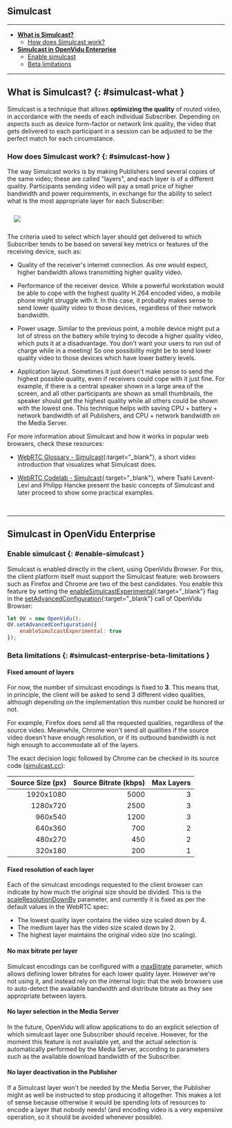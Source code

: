 <h2 id="section-title">Simulcast</h2>
<hr>

- **[What is Simulcast?](#simulcast-what)**
    - [How does Simulcast work?](#simulcast-how)
- **[Simulcast in OpenVidu Enterprise](#simulcast-in-openvidu-enterprise)**
    - [Enable simulcast](#enable-simulcast)
    - [Beta limitations](#simulcast-enterprise-beta-limitations)

---

## What is Simulcast? {: #simulcast-what }

Simulcast is a technique that allows **optimizing the quality** of routed video, in accordance with the needs of each individual Subscriber. Depending on aspects such as device form-factor or network link quality, the video that gets delivered to each participant in a session can be adjusted to be the perfect match for each circumstance.

### How does Simulcast work? {: #simulcast-how }

The way Simulcast works is by making Publishers send several copies of the same video; these are called "layers", and each layer is of a different quality. Participants sending video will pay a small price of higher bandwidth and power requirements, in exchange for the ability to select what is the most appropriate layer for each Subscriber:

<div class="row">
    <div class="pro-gallery" style="margin: 25px 15px 25px 15px">
        <a data-fancybox="gallery-pro1" href="img/docs/openvidu-enterprise/simulcast.png"><img class="img-responsive" style="margin: auto; max-height: 480px" src="img/docs/openvidu-enterprise/simulcast.png"/></a>
    </div>
</div>

The criteria used to select which layer should get delivered to which Subscriber tends to be based on several key metrics or features of the receiving device, such as:

- Quality of the receiver's internet connection. As one would expect, higher bandwidth allows transmitting higher quality video.

- Performance of the receiver device. While a powerful workstation would be able to cope with the highest quality H.264 encoded video, a mobile phone might struggle with it. In this case, it probably makes sense to send lower quality video to those devices, regardless of their network bandwidth.

- Power usage. Similar to the previous point, a mobile device might put a lot of stress on the battery while trying to decode a higher quality video, which puts it at a disadvantage. You don't want your users to run out of charge while in a meeting! So one possibility might be to send lower quality video to those devices which have lower battery levels.

- Application layout. Sometimes it just doesn't make sense to send the highest possible quality, even if receivers could cope with it just fine. For example, if there is a central speaker shown in a large area of the screen, and all other participants are shown as small thumbnails, the speaker should get the highest quality while all others could be shown with the lowest one. This technique helps with saving CPU + battery + network bandwidth of all Publishers, and CPU + network bandwidth on the Media Server.

For more information about Simulcast and how it works in popular web browsers, check these resources:

- [WebRTC Glossary - Simulcast](https://webrtcglossary.com/simulcast/){:target="_blank"}, a short video introduction that visualizes what Simulcast does.

- [WebRTC Codelab - Simulcast](https://webrtccourse.com/course/webrtc-codelab/module/fiddle-of-the-month/lesson/simulcast-playground/){:target="_blank"}, where Tsahi Levent-Levi and Philipp Hancke present the basic concepts of Simulcast and later proceed to show some practical examples.

<br>

---

## Simulcast in OpenVidu Enterprise

### Enable simulcast {: #enable-simulcast }

Simulcast is enabled directly in the client, using OpenVidu Browser. For this, the client platform itself must support the Simulcast feature: web browsers such as Firefox and Chrome are two of the best candidates. You enable this feature by setting the [enableSimulcastExperimental](api/openvidu-browser/interfaces/openviduadvancedconfiguration.html#enablesimulcastexperimental){:target="_blank"} flag in the [setAdvancedConfiguration](api/openvidu-browser/classes/openvidu.html#setadvancedconfiguration){:target="_blank"} call of OpenVidu Browser:

```javascript
let OV = new OpenVidu();
OV.setAdvancedConfiguration({
    enableSimulcastExperimental: true
});
```

### Beta limitations {: #simulcast-enterprise-beta-limitations }

#### Fixed amount of layers

For now, the number of simulcast encodings is fixed to **3**. This means that, in principle, the client will be asked to send 3 different video qualities, although depending on the implementation this number could be honored or not.

For example, Firefox does send all the requested qualities, regardless of the source video. Meanwhile, Chrome won't send all qualities if the source video doesn't have enough resolution, or if its outbound bandwidth is not high enough to accommodate all of the layers.

The exact decision logic followed by Chrome can be checked in its source code ([simulcast.cc](https://source.chromium.org/chromium/chromium/src/+/main:third_party/webrtc/media/engine/simulcast.cc;l=90-114;drc=2afff37ba007429cd1cb65369ee815bceee6f3c9)):

| Source Size (px) | Source Bitrate (kbps) | Max Layers |
| ----------------:| ---------------------:| ----------:|
|        1920x1080 |                  5000 |          3 |
|         1280x720 |                  2500 |          3 |
|          960x540 |                  1200 |          3 |
|          640x360 |                   700 |          2 |
|          480x270 |                   450 |          2 |
|          320x180 |                   200 |          1 |

#### Fixed resolution of each layer

Each of the simulcast encodings requested to the client browser can indicate by how much the original size should be divided. This is the [scaleResolutionDownBy](https://developer.mozilla.org/en-US/docs/Web/API/RTCRtpEncodingParameters/scaleResolutionDownBy) parameter, and currently it is fixed as per the default values in the WebRTC spec:

- The lowest quality layer contains the video size scaled down by 4.
- The medium layer has the video size scaled down by 2.
- The highest layer maintains the original video size (no scaling).

#### No max bitrate per layer

Simulcast encodings can be configured with a [maxBitrate](https://developer.mozilla.org/en-US/docs/Web/API/RTCRtpEncodingParameters/maxBitrate) parameter, which allows defining lower bitrates for each lower quality layer. However we're not using it, and instead rely on the internal logic that the web browsers use to auto-detect the available bandwidth and distribute bitrate as they see appropriate between layers.

#### No layer selection in the Media Server

In the future, OpenVidu will allow applications to do an explicit selection of which simulcast layer one Subscriber should receive. However, for the moment this feature is not available yet, and the actual selection is automatically performed by the Media Server, according to parameters such as the available download bandwidth of the Subscriber.

#### No layer deactivation in the Publisher

If a Simulcast layer won't be needed by the Media Server, the Publisher might as well be instructed to stop producing it altogether. This makes a lot of sense because otherwise it would be spending lots of resources to encode a layer that nobody needs! (and encoding video is a very expensive operation, so it should be avoided whenever possible).
